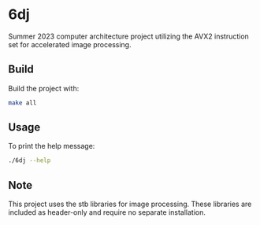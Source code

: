 # 6dj

Summer 2023 computer architecture project utilizing the AVX2 instruction set for accelerated image processing.

## Build

Build the project with:

```bash
make all
```
## Usage

To print the help message:

```bash
./6dj --help
```
## Note

This project uses the stb libraries for image processing. These libraries are included as header-only and require no separate installation.
